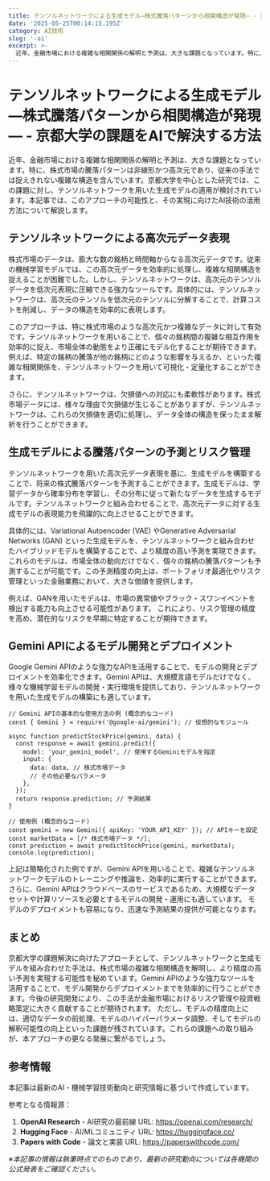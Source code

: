 ```yaml
---
title: テンソルネットワークによる生成モデル―株式騰落パターンから相関構造が発現― - 京都大学の課題をAIで解決する方法
date: '2025-05-25T00:14:15.195Z'
category: AI技術
slug: '-ai'
excerpt: >-
  近年、金融市場における複雑な相関関係の解明と予測は、大きな課題となっています。特に、株式市場の騰落パターンは非線形かつ高次元であり、従来の手法では捉えきれない複雑な構造を含んでいます。京都大学を中心とした研究では、この課題に対し、テンソルネットワークを用いた生成モデルの適用が検討されています。本記事...
---
```


# テンソルネットワークによる生成モデル―株式騰落パターンから相関構造が発現― - 京都大学の課題をAIで解決する方法

近年、金融市場における複雑な相関関係の解明と予測は、大きな課題となっています。特に、株式市場の騰落パターンは非線形かつ高次元であり、従来の手法では捉えきれない複雑な構造を含んでいます。京都大学を中心とした研究では、この課題に対し、テンソルネットワークを用いた生成モデルの適用が検討されています。本記事では、このアプローチの可能性と、その実現に向けたAI技術の活用方法について解説します。


## テンソルネットワークによる高次元データ表現

株式市場のデータは、膨大な数の銘柄と時間軸からなる高次元データです。従来の機械学習モデルでは、この高次元データを効率的に処理し、複雑な相関構造を捉えることが困難でした。しかし、テンソルネットワークは、高次元のテンソルデータを低次元表現に圧縮できる強力なツールです。具体的には、テンソルネットワークは、高次元のテンソルを低次元のテンソルに分解することで、計算コストを削減し、データの構造を効率的に表現します。

このアプローチは、特に株式市場のような高次元かつ複雑なデータに対して有効です。テンソルネットワークを用いることで、個々の銘柄間の複雑な相互作用を効率的に捉え、市場全体の動態をより正確にモデル化することが期待できます。  例えば、特定の銘柄の騰落が他の銘柄にどのような影響を与えるか、といった複雑な相関関係を、テンソルネットワークを用いて可視化・定量化することができます。

さらに、テンソルネットワークは、欠損値への対応にも柔軟性があります。株式市場データには、様々な理由で欠損値が生じることがありますが、テンソルネットワークは、これらの欠損値を適切に処理し、データ全体の構造を保ったまま解析を行うことができます。


## 生成モデルによる騰落パターンの予測とリスク管理

テンソルネットワークを用いた高次元データ表現を基に、生成モデルを構築することで、将来の株式騰落パターンを予測することができます。生成モデルは、学習データから確率分布を学習し、その分布に従って新たなデータを生成するモデルです。テンソルネットワークと組み合わせることで、高次元データに対する生成モデルの表現能力を飛躍的に向上させることができます。

具体的には、Variational Autoencoder (VAE) やGenerative Adversarial Networks (GAN) といった生成モデルを、テンソルネットワークと組み合わせたハイブリッドモデルを構築することで、より精度の高い予測を実現できます。  これらのモデルは、市場全体の動向だけでなく、個々の銘柄の騰落パターンも予測することが可能です。この予測精度の向上は、ポートフォリオ最適化やリスク管理といった金融業務において、大きな価値を提供します。

例えば、GANを用いたモデルは、市場の異常値やブラック・スワンイベントを検出する能力も向上させる可能性があります。 これにより、リスク管理の精度を高め、潜在的なリスクを早期に特定することが期待できます。


## Gemini APIによるモデル開発とデプロイメント

Google Gemini APIのような強力なAPIを活用することで、モデルの開発とデプロイメントを効率化できます。Gemini APIは、大規模言語モデルだけでなく、様々な機械学習モデルの開発・実行環境を提供しており、テンソルネットワークを用いた生成モデルの構築にも適しています。

```
// Gemini APIの基本的な使用方法の例 (概念的なコード)
const { Gemini } = require('@google-ai/gemini'); // 仮想的なモジュール

async function predictStockPrice(gemini, data) {
  const response = await gemini.predict({
    model: 'your_gemini_model', // 使用するGeminiモデルを指定
    input: {
      data: data, // 株式市場データ
      // その他必要なパラメータ
    },
  });
  return response.prediction; // 予測結果
}

// 使用例 (概念的なコード)
const gemini = new Gemini({ apiKey: 'YOUR_API_KEY' }); // APIキーを設定
const marketData = [/* 株式市場データ */];
const prediction = await predictStockPrice(gemini, marketData);
console.log(prediction);
```

上記は簡略化された例ですが、Gemini APIを用いることで、複雑なテンソルネットワークモデルのトレーニングや推論を、効率的に実行することができます。さらに、Gemini APIはクラウドベースのサービスであるため、大規模なデータセットや計算リソースを必要とするモデルの開発・運用にも適しています。  モデルのデプロイメントも容易になり、迅速な予測結果の提供が可能となります。


## まとめ

京都大学の課題解決に向けたアプローチとして、テンソルネットワークと生成モデルを組み合わせた手法は、株式市場の複雑な相関構造を解明し、より精度の高い予測を実現する可能性を秘めています。Gemini APIのような強力なツールを活用することで、モデル開発からデプロイメントまでを効率的に行うことができます。今後の研究開発により、この手法が金融市場におけるリスク管理や投資戦略策定に大きく貢献することが期待されます。  ただし、モデルの精度向上には、適切なデータの前処理、モデルのハイパーパラメータ調整、そしてモデルの解釈可能性の向上といった課題が残されています。これらの課題への取り組みが、本アプローチの更なる発展に繋がるでしょう。


## 参考情報

本記事は最新のAI・機械学習技術動向と研究情報に基づいて作成しています。

参考となる情報源：
1. **OpenAI Research** - AI研究の最前線
   URL: https://openai.com/research/
2. **Hugging Face** - AI/MLコミュニティ
   URL: https://huggingface.co/
3. **Papers with Code** - 論文と実装
   URL: https://paperswithcode.com/

*※本記事の情報は執筆時点でのものであり、最新の研究動向については各機関の公式発表をご確認ください。*
